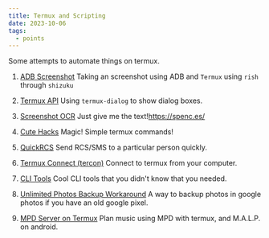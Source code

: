 ```yaml
---
title: Termux and Scripting
date: 2023-10-06
tags:
  - points
---
```

Some attempts to automate things on termux.

1. [ADB Screenshot](nodes/ADB%20Screenshot.md)
Taking an screenshot using ADB and `Termux` using `rish` through `shizuku`

2. [Termux API](nodes/Termux%20API.md)
Using `termux-dialog` to show dialog boxes.

3. [Screenshot OCR](nodes/Screenshot%20OCR.md)
Just give me the text!https://spenc.es/

4. [Cute Hacks](nodes/Cute%20Hacks.md)
Magic! Simple termux commands!

5. [QuickRCS](nodes/QuickRCS.md)
Send RCS/SMS to a particular person quickly.

6. [Termux Connect (tercon)](nodes/Termux%20Connect%20(tercon).md)
Connect to termux from your computer.

7. [CLI Tools](nodes/CLI%20Tools.md)
Cool CLI tools that you didn't know that you needed.

8. [Unlimited Photos Backup Workaround](nodes/Unlimited%20Photos%20Backup%20Workaround.md)
A way to backup photos in google photos if you have an old google pixel.

9. [MPD Server on Termux](nodes/MPD%20Server%20on%20Termux)
Plan music using MPD with termux, and M.A.L.P. on android.